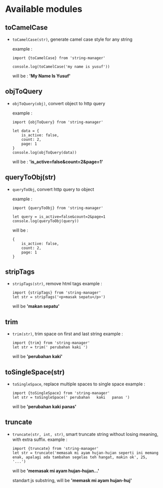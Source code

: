 # Available modules

## toCamelCase 
- `toCamelCase(str)`, generate camel case style for any string 

    example :
    ```
    import {toCamelCase} from 'string-manager'

    console.log(toCamelCase('my name is yusuf'))
    ``` 
    will be : **'My Name Is Yusuf'**

## objToQuery
- `objToQuery(obj)`, convert object to http query 

    example :

    ```
    import {objToQuery} from 'string-manager'

    let data = {
        is_active: false,
        count: 2,
        page: 1
    }
    console.log(objToQuery(data))

    ```
    will be : **'is_active=false&count=2&page=1'**

## queryToObj(str)
- `queryToObj`, convert http query to object

    example : 
    ```
    import {queryToObj} from 'string-manager'

    let query = is_active=false&count=2&page=1
    console.log(queryToObj(query))
    ```

    will be :
    ```
    {
        is_active: false,
        count: 2,
        page: 1
    }
    ```
## stripTags
- `stripTags(str)`, remove html tags 
    example : 
    ```
    import {stripTags} from 'string-manager'
    let str = stripTags('<p>masak sepatu</p>')
    ```
    will be **'makan sepatu'**

## trim
- `trim(str)`, trim space on first and last string
    example :
    ```
    import {trim} from 'string-manager'
    let str = trim(' perubahan kaki ')

    ```
    will be **'perubahan kaki'**

## toSingleSpace(str)
- `toSingleSpace`, replace multiple spaces to single space
    example :
    ```
    import {toSingleSpace} from 'string-manager'
    let str = toSingleSpace(' perubahan   kaki   panas ')

    ```
    will be **'perubahan kaki panas'**

## truncate
- `truncate(str, int, str)`, smart truncate string without losing meaning, with extra suffix.
  example :
  ```
  import {truncate} from 'string-manager'
  let str = truncate('memasak mi ayam hujan-hujan seperti ini memang enak, apalagi ada tambahan segelas teh hangat, makin ok', 25, '...')
  ```
  will be **'memasak mi ayam hujan-hujan...'**

  standart js substring, will be **'memask mi ayam hujan-huj'**
